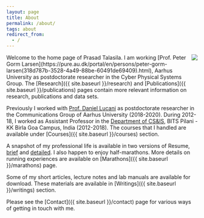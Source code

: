 ```yaml
---
layout: page
title: About
permalink: /about/
tags: about
redirect_from:
  - /
---
```



<img align="right" src="{{ site.baseurl }}/assets/tsrk.png">
Welcome to the home page of Prasad Talasila. I am working [Prof. Peter Gorm Larsen](https://pure.au.dk/portal/en/persons/peter-gorm-larsen(318d787b-3528-4a49-88be-60491de69409).html), Aarhus University as postdoctorate researcher in the Cyber Physical Systems Group. The [Research]({{ site.baseurl }}/research) and [Publications]({{ site.baseurl }}/publications) pages contain more relevant information on research, publications and data sets.

Previously I worked with [Prof. Daniel Lucani](http://pure.au.dk/portal/en/persons/id(c4e78b1e-4dd6-460f-9c44-1a44771ce01a).html) as postdoctorate researcher in the Communications Group of Aarhus University (2018-2020). During 2012-18, I worked as Assistant Professor in the [Department of CS&IS](https://www.bits-pilani.ac.in/goa/ComputerScienceInformationsSystems/ComputerScienceandInformationSystems), BITS Pilani - KK Birla Goa Campus, India (2012-2018). The courses that I handled are available under [Courses]({{ site.baseurl }}/courses) section.

A snapshot of my professional life is available in two versions of Resume, [brief](https://www.dropbox.com/s/e94vttr9o5j2vy9/resume_brief_dec_2020.pdf?dl=1) and [detailed](https://www.dropbox.com/s/ja6ncqwlg5uebh6/resume_detailed_dec_2020.pdf?dl=1). I also happen to enjoy half-marathons. More details on running experiences are available on [Marathons]({{ site.baseurl }}/marathons) page.

Some of my short articles, lecture notes and lab manuals are available for download. These materials are available in [Writings]({{ site.baseurl }}/writings) section.

Please see the [Contact]({{ site.baseurl }}/contact) page for various ways of getting in touch with me.
